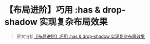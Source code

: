 # 【布局进阶】巧用 :has & drop-shadow 实现复杂布局效果

> 原文链接[【布局进阶】巧用 :has & drop-shadow 实现复杂布局效果](https://github.com/chokcoco/iCSS/issues/256)
